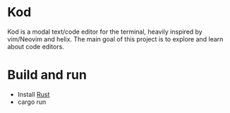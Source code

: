 # Kod

Kod is a modal text/code editor for the terminal, heavily inspired by vim/Neovim and helix. The
main goal of this project is to explore and learn about code editors.

# Build and run

* Install [Rust](https://www.rust-lang.org/tools/install)
* cargo run
